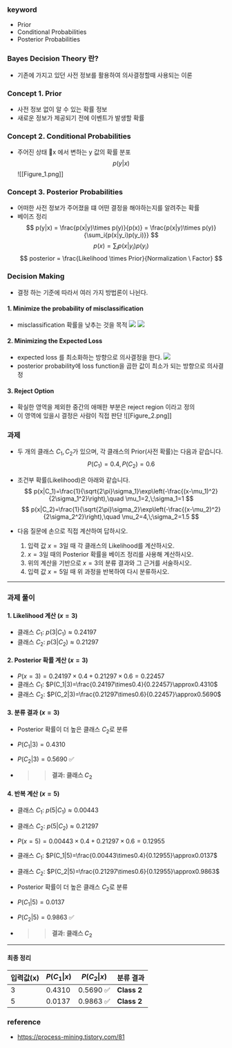 ### keyword
- Prior
- Conditional Probabilities
- Posterior Probabilities
### Bayes Decision Theory 란?
- 기존에 가지고 있던 사전 정보를 활용하여 의사결정할때 사용되는 이론
### Concept 1. Prior
- 사전 정보 없이 알 수 있는 확률 정보
- 새로운 정보가 제공되기 전에 이벤트가 발생할 확률
### Concept 2. Conditional Probabilities
- 주어진 상태 x 에서 변하는 y 값의 확률 분포
$$
p(y|x)
$$
![[Figure_1.png]]
### Concept 3. Posterior Probabilities
- 어떠한 사전 정보가 주어졌을 떄 어떤 결정을 해야하는지를 알려주는 확률
- 베이즈 정리
$$
p(y|x) = \frac{p(x|y)\times p(y)}{p(x)} = \frac{p(x|y)\times p(y)}{\sum_i{p(x|y_i)p(y_i)}}
$$
$$
p(x) = \sum_i{p(x|y_i)p(y_i)}
$$
$$
posterior = \frac{Likelihood \times Prior}{Normalization \ Factor}
$$
### Decision Making
- 결정 하는 기준에 따라서 여러 가지 방법론이 나뉜다.
#### 1. Minimize the probability of misclassification
- misclassification 확률을 낮추는 것을 목적
![](https://blog.kakaocdn.net/dn/biyqhQ/btqy1gB4crU/1BYfAQ8rOTD9xDWID3p4Fk/img.png)
![](https://blog.kakaocdn.net/dn/bvo90P/btqyZtiAk55/0rYhL8hKvyXa9eKq59NBCK/img.png)
#### 2. Minimizing the Expected Loss
- expected loss 를 최소화하는 방향으로 의사결정을 한다.
 ![](https://blog.kakaocdn.net/dn/72EsM/btqy1gPB8SH/pZxtjovVcKFMyygCtFA9b1/img.png)
- posterior probability에 loss function을 곱한 값이 최소가 되는 방향으로 의사결정
#### 3. Reject Option
- 확실한 영역을 제외한 중간의 애매한 부분은 reject region 이라고 정의
- 이 영역에 있을시 결정은 사람이 직접 판단
![[Figure_2.png]]

### 과제

- 두 개의 클래스 $C_1, C_2$가 있으며, 각 클래스의 Prior(사전 확률)는 다음과 같습니다.
$$P(C_1)=0.4, P(C_2)=0.6$$
- 조건부 확률(Likelihood)은 아래와 같습니다.
$$
p(x|C_1)=\frac{1}{\sqrt{2\pi}\sigma_1}\exp\left(-\frac{(x-\mu_1)^2}{2\sigma_1^2}\right),\quad \mu_1=2,\;\sigma_1=1
$$
$$
p(x|C_2)=\frac{1}{\sqrt{2\pi}\sigma_2}\exp\left(-\frac{(x-\mu_2)^2}{2\sigma_2^2}\right),\quad \mu_2=4,\;\sigma_2=1.5
$$

- 다음 질문에 손으로 직접 계산하여 답하시오.
	1. 입력 값 $x=3$일 때 각 클래스의 Likelihood를 계산하시오.
	2. $x=3$일 때의 Posterior 확률을 베이즈 정리를 사용해 계산하시오.
	3. 위의 계산을 기반으로 $x=3$의 분류 결과와 그 근거를 서술하시오.
	4. 입력 값 $x=5$일 때 위 과정을 반복하여 다시 분류하시오.

---

### 과제 풀이

#### 1. Likelihood 계산 $(x=3)$
- 클래스 $C_1$: $p(3|C_1)\approx0.24197$
- 클래스 $C_2$: $p(3|C_2)\approx0.21297$

#### 2. Posterior 확률 계산 ($x=3$)
- $P(x=3)=0.24197\times0.4+0.21297\times0.6=0.22457$
- 클래스 $C_1$: $P(C_1|3)=\frac{0.24197\times0.4}{0.22457}\approx0.4310$
- 클래스 $C_2$: $P(C_2|3)=\frac{0.21297\times0.6}{0.22457}\approx0.5690$

#### 3. 분류 결과 ($x=3$)
- Posterior 확률이 더 높은 클래스 $C_2$로 분류
- $P(C_1|3)=0.4310$
- $P(C_2|3)=0.5690$ ✅

- >> **결과: 클래스 $C_2$**
#### 4. 반복 계산 ($x=5$)

- 클래스 $C_1$: $p(5|C_1)\approx0.00443$
- 클래스 $C_2$: $p(5|C_2)\approx0.21297$

- $P(x=5)=0.00443\times0.4+0.21297\times0.6=0.12955$

- 클래스 $C_1$: $P(C_1|5)=\frac{0.00443\times0.4}{0.12955}\approx0.0137$
- 클래스 $C_2$: $P(C_2|5)=\frac{0.21297\times0.6}{0.12955}\approx0.9863$

- Posterior 확률이 더 높은 클래스 $C_2$로 분류

- $P(C_1|5)=0.0137$
- $P(C_2|5)=0.9863$ ✅

- >> **결과: 클래스 $C_2$**

---
#### 최종 정리

| 입력값(x) | $P(C_1\|x)$ | $P(C_2\|x)$ | 분류 결과       |
| ------ | ----------- | ----------- | ----------- |
| 3      | 0.4310      | 0.5690 ✅    | **Class 2** |
| 5      | 0.0137      | 0.9863 ✅    | **Class 2** |


### reference
- https://process-mining.tistory.com/81
